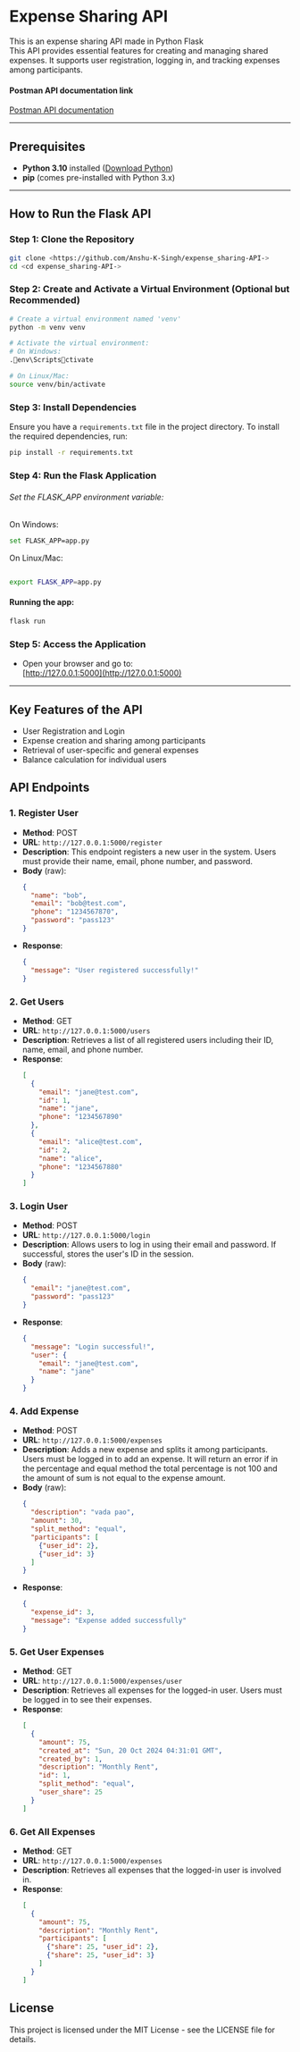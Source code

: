 
# Expense Sharing API
This is an expense sharing API made in Python Flask<br>
This API provides essential features for creating and managing shared expenses. It supports user registration, logging in, and tracking expenses among participants.

#### Postman API documentation link

[Postman API documentation](https://documenter.getpostman.com/view/39139211/2sAXxY3881)


---


## Prerequisites

- **Python 3.10** installed ([Download Python](https://www.python.org/downloads/))
- **pip** (comes pre-installed with Python 3.x)

---

## How to Run the Flask API

### Step 1: Clone the Repository
```bash
git clone <https://github.com/Anshu-K-Singh/expense_sharing-API->
cd <cd expense_sharing-API->
```

### Step 2: Create and Activate a Virtual Environment (Optional but Recommended)
```bash
# Create a virtual environment named 'venv'
python -m venv venv

# Activate the virtual environment:
# On Windows:
.env\Scriptsctivate

# On Linux/Mac:
source venv/bin/activate
```

### Step 3: Install Dependencies
Ensure you have a `requirements.txt` file in the project directory. To install the required dependencies, run:

```bash
pip install -r requirements.txt
```

### Step 4: Run the Flask Application

###### Set the FLASK_APP environment variable:

On Windows:

```bash
set FLASK_APP=app.py
```
On Linux/Mac:

```bash

export FLASK_APP=app.py
```

#### Running the app:
```bash
flask run
```

### Step 5: Access the Application
- Open your browser and go to:  
  [http://127.0.0.1:5000](http://127.0.0.1:5000)

---





## Key Features of the API
- User Registration and Login
- Expense creation and sharing among participants
- Retrieval of user-specific and general expenses
- Balance calculation for individual users

## API Endpoints

### 1. Register User
- **Method**: POST
- **URL**: `http://127.0.0.1:5000/register`
- **Description**: This endpoint registers a new user in the system. Users must provide their name, email, phone number, and password.
- **Body** (raw):
  ```json
  {
    "name": "bob",
    "email": "bob@test.com",
    "phone": "1234567870",
    "password": "pass123"
  }
  ```
- **Response**:
  ```json
  {
    "message": "User registered successfully!"
  }
  ```

### 2. Get Users
- **Method**: GET
- **URL**: `http://127.0.0.1:5000/users`
- **Description**: Retrieves a list of all registered users including their ID, name, email, and phone number.
- **Response**:
  ```json
  [
    {
      "email": "jane@test.com",
      "id": 1,
      "name": "jane",
      "phone": "1234567890"
    },
    {
      "email": "alice@test.com",
      "id": 2,
      "name": "alice",
      "phone": "1234567880"
    }
  ]
  ```

### 3. Login User
- **Method**: POST
- **URL**: `http://127.0.0.1:5000/login`
- **Description**: Allows users to log in using their email and password. If successful, stores the user's ID in the session.
- **Body** (raw):
  ```json
  {
    "email": "jane@test.com",
    "password": "pass123"
  }
  ```
- **Response**:
  ```json
  {
    "message": "Login successful!",
    "user": {
      "email": "jane@test.com",
      "name": "jane"
    }
  }
  ```

### 4. Add Expense
- **Method**: POST
- **URL**: `http://127.0.0.1:5000/expenses`
- **Description**: Adds a new expense and splits it among participants. Users must be logged in to add an expense.
It will return an error if in the percentage and equal method the total percentage is not 100 and the amount of sum is not equal to the expense amount.
- **Body** (raw):
  ```json
  {
    "description": "vada pao",
    "amount": 30,
    "split_method": "equal",
    "participants": [
      {"user_id": 2},
      {"user_id": 3}
    ]
  }
  ```
- **Response**:
  ```json
  {
    "expense_id": 3,
    "message": "Expense added successfully"
  }
  ```

### 5. Get User Expenses
- **Method**: GET
- **URL**: `http://127.0.0.1:5000/expenses/user`
- **Description**: Retrieves all expenses for the logged-in user. Users must be logged in to see their expenses.
- **Response**:
  ```json
  [
    {
      "amount": 75,
      "created_at": "Sun, 20 Oct 2024 04:31:01 GMT",
      "created_by": 1,
      "description": "Monthly Rent",
      "id": 1,
      "split_method": "equal",
      "user_share": 25
    }
  ]
  ```

### 6. Get All Expenses
- **Method**: GET
- **URL**: `http://127.0.0.1:5000/expenses`
- **Description**: Retrieves all expenses that the logged-in user is involved in.
- **Response**:
  ```json
  [
    {
      "amount": 75,
      "description": "Monthly Rent",
      "participants": [
        {"share": 25, "user_id": 2},
        {"share": 25, "user_id": 3}
      ]
    }
  ]
  ```


## License
This project is licensed under the MIT License - see the LICENSE file for details.
